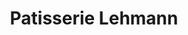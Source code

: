 ---
title: "Patisserie Lehmann"
url: /muenchen/patisserie-lehmann-pilgersheimer-strasse/
shop: Süßwaren
---